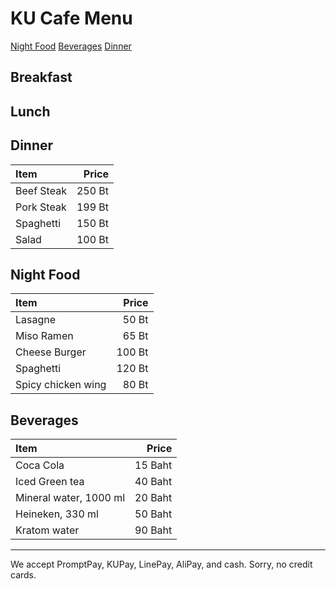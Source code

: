 # KU Cafe Menu
[Night Food](#Night-Food)
[Beverages](#Beverages)
[Dinner](#dinner)


## Breakfast


## Lunch 


## Dinner

| Item                            | Price |
|:--------------------------------|-------:|
| Beef Steak                      | 250 Bt |
| Pork Steak                      | 199 Bt |
| Spaghetti                       | 150 Bt |
| Salad                           | 100 Bt |

## Night Food
| Item                            | Price |
|:--------------------------------|------:|
| Lasagne                         | 50 Bt |
| Miso Ramen                      | 65 Bt |
| Cheese Burger                   | 100 Bt |
| Spaghetti                       | 120 Bt |
| Spicy chicken wing              | 80 Bt |


## Beverages
| Item                            |  Price  |
|:--------------------------------|--------:|
| Coca Cola                       | 15 Baht |
| Iced Green tea                  | 40 Baht |
| Mineral water, 1000 ml          | 20 Baht |
| Heineken, 330 ml                | 50 Baht |
| Kratom water                    | 90 Baht |


---

We accept PromptPay, KUPay, LinePay, AliPay, and cash. Sorry, no credit cards.
